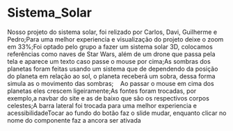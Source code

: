 # Sistema_Solar
Nosso projeto do sistema solar, foi relizado por Carlos, Davi, Guilherme e Pedro;Para uma melhor experiencia e visualização do projeto deixe o zoom em 33%;Foi optado pelo grupo a fazer um sistema solar 3D, colocamos referências como naves de Star Wars, além de um drone que passa pela tela e aparece um texto caso passe o mouse por cima;As sombras dos planetas foram feitas usando um sistema que de dependendo da posição do planeta em relação ao sol, o planeta receberá um sobra, dessa forma simula as o movimento das sombras;    Ao passar o mouse em cima dos planetas eles crescem ligeiramente;As fontes foram trocadas, por exemplo,a navbar do site e as de baixo que são os respectivos corpos celestes;A barra lateral foi trocada para uma melhor experiencia e acessibilidadeTocar ao fundo do botão faz o slide mudar, enquanto clicar no nome do componente faz a ancora ser ativada